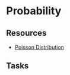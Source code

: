 # Probability

## Resources

* [Poisson Distribution](https://onlinestatbook.com/2/probability/poisson.html)

## Tasks


